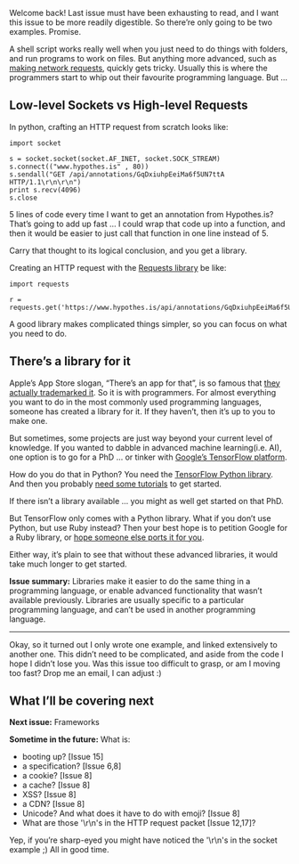 Welcome back! Last issue must have been exhausting to read, and I want this issue to be more readily digestible. So there’re only going to be two examples. Promise.

A shell script works really well when you just need to do things with folders, and run programs to work on files. But anything more advanced, such as [making network requests](https://buttondown.email/laymansguide/archive/a6941efd-86bf-4fd8-92c9-009fe14a8c2a), quickly gets tricky. Usually this is where the programmers start to whip out their favourite programming language. But …

## Low-level Sockets vs High-level Requests

In python, crafting an HTTP request from scratch looks like:

```
import socket

s = socket.socket(socket.AF_INET, socket.SOCK_STREAM)                 
s.connect(("www.hypothes.is" , 80))
s.sendall("GET /api/annotations/GqDxiuhpEeiMa6f5UN7ttA HTTP/1.1\r\n\r\n")
print s.recv(4096)
s.close
```

5 lines of code every time I want to get an annotation from Hypothes.is? That’s going to add up fast … I could wrap that code up into a function, and then it would be easier to just call that function in one line instead of 5.

Carry that thought to its logical conclusion, and you get a library.

Creating an HTTP request with the [Requests library](http://docs.python-requests.org/en/master/) be like:

```
import requests

r = requests.get('https://www.hypothes.is/api/annotations/GqDxiuhpEeiMa6f5UN7ttA')
```

A good library makes complicated things simpler, so you can focus on what you need to do.

## There’s a library for it

Apple’s App Store slogan, “There’s an app for that”, is so famous that [they actually trademarked it](https://trademark.trademarkia.com/theres-an-app-for-that-77980556.html). So it is with programmers. For almost everything you want to do in the most commonly used programming languages, someone has created a library for it. If they haven’t, then it’s up to you to make one.

But sometimes, some projects are just way beyond your current level of knowledge. If you wanted to dabble in advanced machine learning(i.e. AI), one option is to go for a PhD … or tinker with [Google’s TensorFlow platform](https://www.tensorflow.org/).

How do you do that in Python? You need the [TensorFlow Python library](https://www.tensorflow.org/install). And then you probably [need some tutorials](https://www.tensorflow.org/tutorials) to get started.

If there isn’t a library available … you might as well get started on that PhD.

But TensorFlow only comes with a Python library. What if you don’t use Python, but use Ruby instead? Then your best hope is to petition Google for a Ruby library, or [hope someone else ports it for you](https://medium.com/@Arafat./introducing-tensorflow-ruby-api-e77a477ff16e).

Either way, it’s plain to see that without these advanced libraries, it would take much longer to get started.

**Issue summary:** Libraries make it easier to do the same thing in a programming language, or enable advanced functionality that wasn’t available previously. Libraries are usually specific to a particular programming language, and can’t be used in another programming language.

<hr/>

Okay, so it turned out I only wrote one example, and linked extensively to another one. This didn’t need to be complicated, and aside from the code I hope I didn’t lose you. Was this issue too difficult to grasp, or am I moving too fast? Drop me an email, I can adjust :)

## What I’ll be covering next

**Next issue:** Frameworks

**Sometime in the future:** What is:

- booting up? [Issue 15]
- a specification? [Issue 6,8]
- a cookie? [Issue 8]
- a cache? [Issue 8]
- XSS? [Issue 8]
- a CDN? [Issue 8]
- Unicode? And what does it have to do with emoji? [Issue 8]
- What are those '\r\n's in the HTTP request packet [Issue 12,17]?

Yep, if you’re sharp-eyed you might have noticed the '\r\n's in the socket example ;) All in good time.
